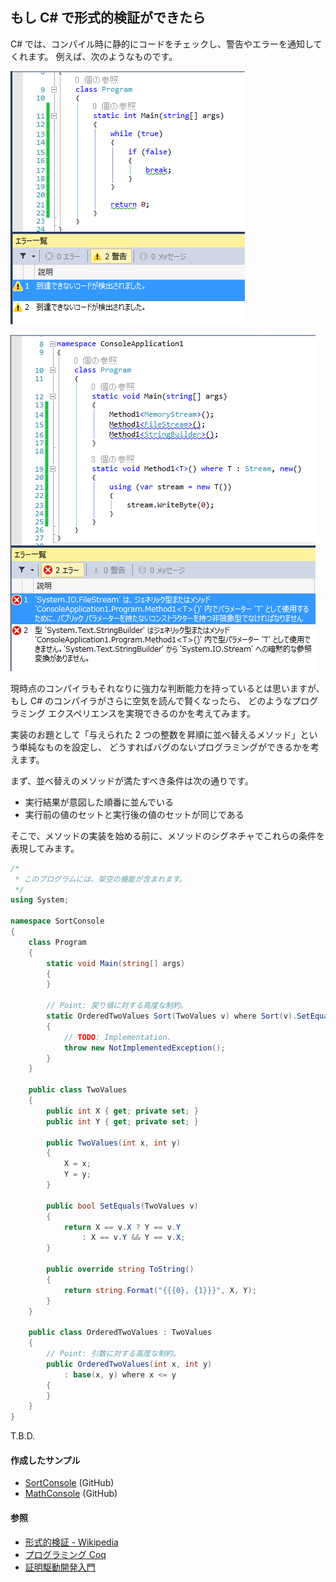 ﻿## もし C# で形式的検証ができたら

C# では、コンパイル時に静的にコードをチェックし、警告やエラーを通知してくれます。
例えば、次のようなものです。

![Warning-Unreachable](Images/Warning-Unreachable.png)

![Error-TypeConstrait](Images/Error-TypeConstrait.png)

現時点のコンパイラもそれなりに強力な判断能力を持っているとは思いますが、
もし C# のコンパイラがさらに空気を読んで賢くなったら、
どのようなプログラミング エクスペリエンスを実現できるのかを考えてみます。

実装のお題として「与えられた 2 つの整数を昇順に並べ替えるメソッド」という単純なものを設定し、
どうすればバグのないプログラミングができるかを考えます。

まず、並べ替えのメソッドが満たすべき条件は次の通りです。

* 実行結果が意図した順番に並んでいる
* 実行前の値のセットと実行後の値のセットが同じである

そこで、メソッドの実装を始める前に、メソッドのシグネチャでこれらの条件を表現してみます。

```c#:Program.cs
/* 
 * このプログラムには、架空の機能が含まれます。
 */
using System;

namespace SortConsole
{
    class Program
    {
        static void Main(string[] args)
        {
        }

        // Point: 戻り値に対する高度な制約。
        static OrderedTwoValues Sort(TwoValues v) where Sort(v).SetEquals(v)
        {
            // TODO: Implementation.
            throw new NotImplementedException();
        }
    }

    public class TwoValues
    {
        public int X { get; private set; }
        public int Y { get; private set; }

        public TwoValues(int x, int y)
        {
            X = x;
            Y = y;
        }

        public bool SetEquals(TwoValues v)
        {
            return X == v.X ? Y == v.Y
                : X == v.Y && Y == v.X;
        }

        public override string ToString()
        {
            return string.Format("{{{0}, {1}}}", X, Y);
        }
    }

    public class OrderedTwoValues : TwoValues
    {
        // Point: 引数に対する高度な制約。
        public OrderedTwoValues(int x, int y)
            : base(x, y) where x <= y
        {
        }
    }
}
```

T.B.D.

#### 作成したサンプル
* [SortConsole](https://github.com/sakapon/Samples-2014/blob/master/VerificationSample/SortConsole/Program.cs) (GitHub)
* [MathConsole](https://github.com/sakapon/Samples-2014/blob/master/VerificationSample/MathConsole/Program.cs) (GitHub)

#### 参照
* [形式的検証 - Wikipedia](http://j.mp/e1FGFM)
* [プログラミング Coq](http://www.iij-ii.co.jp/lab/techdoc/coqt/)
* [証明駆動開発入門](http://www.iij-ii.co.jp/lab/techdoc/coqt/coqt8.html)
